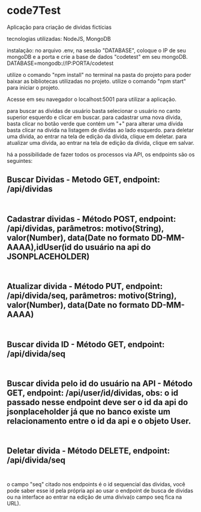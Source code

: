 # code7Test
Aplicação para criação de dividas fictícias

tecnologias utilizadas: 
NodeJS,
MongoDB

instalação:
no arquivo .env, na sessão "DATABASE", coloque o IP de seu mongoDB e a porta e crie a base de dados "codetest" em seu mongoDB. <br/>
DATABASE=mongodb://IP:PORTA/codetest

utilize o comando "npm install" no terminal na pasta do projeto para poder baixar as bibliotecas utilizadas no projeto.
utilize o comando "npm start" para iniciar o projeto.

Acesse em seu navegador o localhost:5001 para utilizar a aplicação.

para buscar as dívidas de usuário basta selecionar o usuário no canto superior esquerdo e clicar em buscar.
para cadastrar uma nova dívida, basta clicar no botão verde que contém um "+"
para alterar uma dívida basta clicar na dívida na listagem de dívidas ao lado esquerdo.
para deletar uma dívida, ao entrar na tela de edição da dívida, clique em deletar.
para atualizar uma dívida, ao entrar na tela de edição da dívida, clique em salvar.

há a possibilidade de fazer todos os processos via API, os endpoints são os seguintes:

Buscar Dividas    - Metodo GET, endpoint: /api/dividas <br/><br/>
--
Cadastrar dividas - Método POST, endpoint: /api/dividas, parâmetros: motivo(String), valor(Number), data(Date no formato DD-MM-AAAA),idUser(id do usuário na api do JSONPLACEHOLDER)<br/><br/>
--
Atualizar divida  - Método PUT, endpoint: /api/divida/seq, parâmetros: motivo(String), valor(Number), data(Date no formato DD-MM-AAAA)<br/><br/>
--
Buscar divida ID  - Método GET, endpoint: /api/divida/seq<br/><br/>
--
Buscar divida pelo id do usuário na API  - Método GET, endpoint: /api/user/id/dividas, obs: o id passado nesse endpoint deve ser o id da api do jsonplaceholder já que no banco existe um relacionamento entre o id da api e o objeto User.<br/><br/>
--
Deletar divida    - Método DELETE, endpoint: /api/divida/seq<br/><br/>
--

o campo "seq" citado nos endpoints é o id sequencial das dividas, você pode saber esse id pela própria api ao usar o endpoint de busca de dividas ou na interface ao entrar na edição de uma díviva(o campo seq fica na URL).

